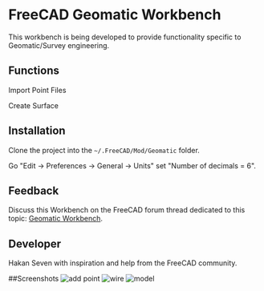 # FreeCAD Geomatic Workbench
This workbench is being developed to provide functionality specific to Geomatic/Survey engineering.

## Functions
Import Point Files

Create Surface

## Installation
Clone the project into the `~/.FreeCAD/Mod/Geomatic` folder.

Go "Edit -> Preferences -> General -> Units" set "Number of decimals = 6".

## Feedback 
Discuss this Workbench on the FreeCAD forum thread dedicated to this topic: 
[Geomatic Workbench](https://forum.freecadweb.org/viewtopic.php?f=8&t=34371).

## Developer 
Hakan Seven with inspiration and help from the FreeCAD community.

##Screenshots
![add point](https://user-images.githubusercontent.com/3831435/53573360-5c2ecd80-3b7e-11e9-994e-8108d70c9ab6.png)
![wire](https://user-images.githubusercontent.com/3831435/53573372-6224ae80-3b7e-11e9-94d0-30ede898710d.png)
![model](https://user-images.githubusercontent.com/3831435/53573380-651f9f00-3b7e-11e9-90c3-f6bdafdbba83.png)
